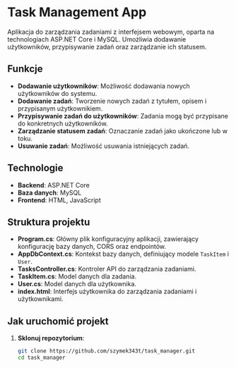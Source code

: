 # Task Management App

Aplikacja do zarządzania zadaniami z interfejsem webowym, oparta na technologiach ASP.NET Core i MySQL. Umożliwia dodawanie użytkowników, przypisywanie zadań oraz zarządzanie ich statusem.

## Funkcje

- **Dodawanie użytkowników**: Możliwość dodawania nowych użytkowników do systemu.
- **Dodawanie zadań**: Tworzenie nowych zadań z tytułem, opisem i przypisanym użytkownikiem.
- **Przypisywanie zadań do użytkowników**: Zadania mogą być przypisane do konkretnych użytkowników.
- **Zarządzanie statusem zadań**: Oznaczanie zadań jako ukończone lub w toku.
- **Usuwanie zadań**: Możliwość usuwania istniejących zadań.

## Technologie

- **Backend**: ASP.NET Core
- **Baza danych**: MySQL
- **Frontend**: HTML, JavaScript

## Struktura projektu

- **Program.cs**: Główny plik konfiguracyjny aplikacji, zawierający konfigurację bazy danych, CORS oraz endpointów.
- **AppDbContext.cs**: Kontekst bazy danych, definiujący modele `TaskItem` i `User`.
- **TasksController.cs**: Kontroler API do zarządzania zadaniami.
- **TaskItem.cs**: Model danych dla zadania.
- **User.cs**: Model danych dla użytkownika.
- **index.html**: Interfejs użytkownika do zarządzania zadaniami i użytkownikami.

## Jak uruchomić projekt

1. **Sklonuj repozytorium**:
   ```bash
   git clone https://github.com/szymek343t/task_manager.git
   cd task_manager
